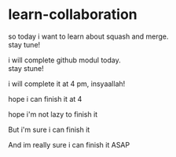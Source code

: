 # learn-collaboration

so today i want to learn about squash and merge.<br>
stay tune!<br>

i will complete github modul today.<br>
stay stune!<br>

i will complete it at 4 pm, insyaallah!<br>

hope i can finish it at 4<br>

hope i'm not lazy to finish it <br>

But i'm sure i can finish it <br>

And im really sure i can finish it ASAP
